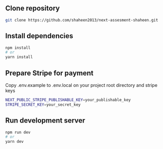 ## Clone repository
```bash
git clone https://github.com/shaheen2013/next-assesment-shaheen.git
```

## Install dependencies
```bash
npm install
# or 
yarn install
```

## Prepare Stripe for payment
Copy .env.example to .env.local on your project root directory and stripe keys

```bash
NEXT_PUBLIC_STRIPE_PUBLISHABLE_KEY=your_publishable_key
STRIPE_SECRET_KEY=your_secret_key
```

## Run development server
```bash
npm run dev
# or 
yarn dev
```
